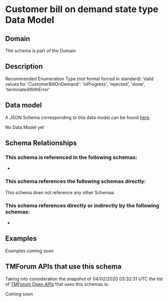 # Customer bill on demand state type Data Model

## Domain

The  schema is part of the  Domain

## Description

Recommended Enumeration Type (not formal forced in standard): Valid values for &#x27;CustomerBillOnDemand&#x27;: &#x27;inProgress&#x27;, &#x27;rejected&#x27;, &#x27;done&#x27;, &#x27;terminatedWithError&#x27;

## Data model

A JSON Schema corresponding to this data model can be found
[here](https://github.com/tmforum-rand/schemas/blob/candidates/Customer/CustomerBillOnDemandStateType.schema.json).

No Data Model yet

## Schema Relationships

### This schema is referenced in the following schemas:

-

### This schema references the following schemas directly:

This schema does not reference any other Schemas

### This schema references directly or indirectly by the following schemas:

-



## Examples

Examples coming soon

## TMForum APIs that use this schema

Taking into consideration the snapshot of 04/02/2020 03:32:31 UTC the list of [TMForum Open APIs](https://www.tmforum.org/open-apis/) that uses this schemas is:

Coming soon